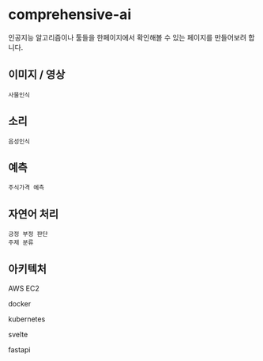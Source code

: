 # comprehensive-ai

인공지능 알고리즘이나 툴들을 한페이지에서 확인해볼 수 있는 페이지를 만들어보려 합니다.


## 이미지 / 영상

    사물인식

## 소리

    음성인식

## 예측

    주식가격 예측

## 자연어 처리

    긍정 부정 판단
    주제 분류

## 아키텍처

AWS EC2

docker

kubernetes

svelte

fastapi
